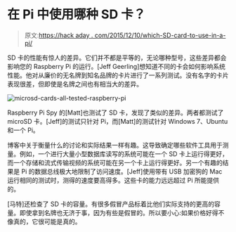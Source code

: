 # 在 Pi 中使用哪种 SD 卡？

> 原文:[https://hack aday . com/2015/12/10/which-SD-card-to-use-in-a-pi/](https://hackaday.com/2015/12/10/which-sd-card-to-use-in-a-pi/)

SD 卡的性能有惊人的差异。它们并不都是平等的，无论哪种型号，这些差异都会影响您的 Raspberry Pi 的运行。[Jeff Geerling]想知道不同的卡会如何影响系统性能。他对从廉价的无名牌到知名品牌的卡片进行了一系列测试。没有名字的卡片表现很差，但即使是名牌之间也有相当大的差异。

![microsd-cards-all-tested-raspberry-pi](../Images/1bf5d69683f95ee18119c29505f6c8cc.png)

Raspberry Pi Spy 的[Matt]也测试了 SD 卡，发现了类似的差异。两者都测试了 microSD 卡。[Jeff]的测试只针对 Pi，而[Matt]的测试针对 Windows 7、Ubuntu 和一个 Pi。

博客中关于衡量什么的讨论和实际结果一样有趣。这导致确定哪些软件工具用于测量。例如，一个进行大量小型数据库读写的系统可能在一个 SD 卡上运行得更好，而一个存储和流式传输视频的系统可能在另一个卡上运行得更好。另一个有趣的结果是 Pi 的数据总线极大地限制了访问速度。[Jeff]使用带有 USB 加密狗的 Mac 运行相同的测试时，测得的速度要高得多。这些卡的能力远远超过 Pi 所能提供的。

[马特]还检查了 SD 卡的容量。有很多假冒产品标着比他们实际支持的更高的容量。即使拿到名牌也无济于事，因为有些是假冒的。所以要小心:如果价格好得不像真的，它很可能是真的。